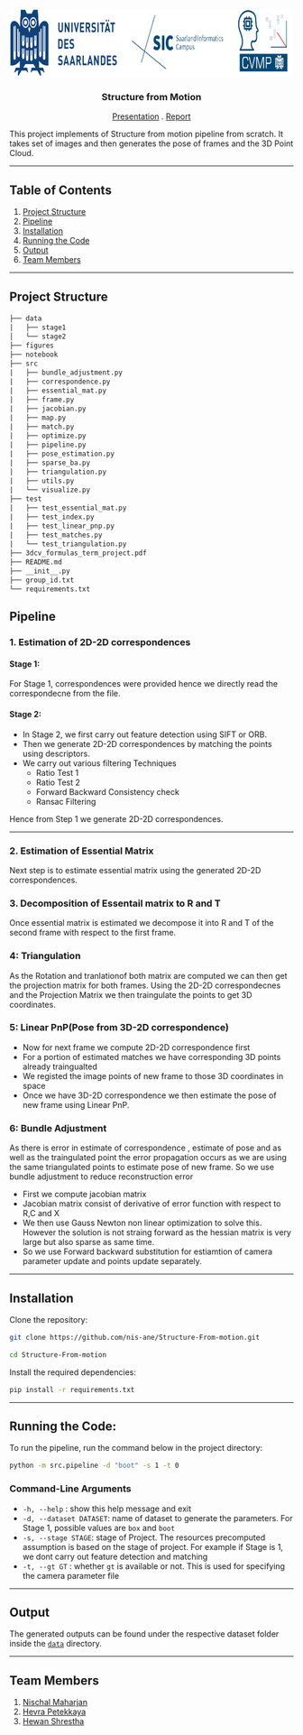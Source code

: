 
<!-- PROJECT LOGO -->
<br />
<div align="center">
  <a href=https://github.com/nis-ane/Structure-From-Motion">
    <img src="figures/banner.png" alt="Logo" width="800" height="120">
  </a>

  <h3 align="center">Structure from Motion</h3>

  <p align="center">
    <a href="https://docs.google.com/presentation/d/16j4EOtrAW0P2WsVtkxl3FyqDBXDBwdE-QyWcZeNN2XI/edit">Presentation</a>
    .
    <a href="/3dcv_formulas_term_project.pdf">Report</a>
  </p>
</div>


<!--
This project is done as a part of Course:3D computer Vision. 
-->
This project implements of Structure from motion pipeline from scratch. It takes set of images and then generates the pose of frames and the 3D Point Cloud.

---

<!-- TABLE OF CONTENTS -->
## **Table of Contents**
1. [Project Structure](#project-structure)
2. [Pipeline](#pipeline)
3. [Installation](#installation)
4. [Running the Code](#running-the-code)
5. [Output](#output)
6. [Team Members](#team-members)

---

## Project Structure
```
├── data
|   ├── stage1
│   └── stage2
├── figures
├── notebook
├── src
|   ├── bundle_adjustment.py
|   ├── correspondence.py
|   ├── essential_mat.py
|   ├── frame.py
|   ├── jacobian.py
|   ├── map.py
|   ├── match.py
|   ├── optimize.py
|   ├── pipeline.py
|   ├── pose_estimation.py
|   ├── sparse_ba.py
|   ├── triangulation.py
|   ├── utils.py
|   └── visualize.py
├── test
|   ├── test_essential_mat.py
|   ├── test_index.py
|   ├── test_linear_pnp.py
|   ├── test_matches.py
|   └── test_triangulation.py
├── 3dcv_formulas_term_project.pdf
├── README.md
├── __init__.py
├── group_id.txt
└── requirements.txt
```

## Pipeline
### 1. Estimation of 2D-2D correspondences
#### Stage 1:
For Stage 1, correspondences were provided hence we directly read the correspondecne from the file.

#### Stage 2:
- In Stage 2, we first carry out feature detection using SIFT or ORB.
- Then we generate 2D-2D correspondences by matching the points using descriptors.
- We carry out various filtering Techniques
    - Ratio Test 1
    - Ratio Test 2
    - Forward Backward Consistency check
    - Ransac Filtering

Hence from Step 1 we generate 2D-2D correspondences.

---

### 2. Estimation of Essential Matrix
Next step is to estimate essential matrix using the generated 2D-2D correspondences.

### 3. Decomposition of Essentail matrix to R and T
Once essential matrix is estimated we decompose it into R and T of the second frame with respect to the first frame.

### 4: Triangulation
As the Rotation and tranlationof both matrix are computed we can then get the projection matrix for both frames. Using the 2D-2D correspondecnes and the Projection Matrix we then traingulate the points to get 3D coordinates.

### 5: Linear PnP(Pose from 3D-2D correspondence)
- Now for next frame we compute 2D-2D correspondence first
- For a portion of estimated matches we have corresponding 3D points already traingualted
- We registed the image points of new frame to those 3D coordinates in space
- Once we have 3D-2D correspondence we then estimate the pose of new frame using Linear PnP.

### 6: Bundle Adjustment
As there is error in estimate of correspondence , estimate of pose and as well as the traingulated point the error propagation occurs as we are using the same triangulated points to estimate pose of new frame. So we use bundle adjustment to reduce reconstruction error
- First we compute jacobian matrix
- Jacobian matrix consist of derivative of error function with respect to R,C and X
- We then use Gauss Newton non linear optimization to solve this. However the solution is not straing forward as the hessian matrix is very large but also sparse as same time.
- So we use Forward backward substitution for estiamtion of camera parameter update and points update separately.

---

## Installation

Clone the repository:
```bash
git clone https://github.com/nis-ane/Structure-From-motion.git
```
```bash
cd Structure-From-motion
```

Install the required dependencies:
```bash
pip install -r requirements.txt
```

---

## Running the Code:
To run the pipeline, run the command below in the project directory:
```bash
python -m src.pipeline -d "boot" -s 1 -t 0
```

### Command-Line Arguments
- `-h, --help`            : show this help message and exit
- `-d, --dataset DATASET`:
                        name of dataset to generate the parameters. For Stage 1, possible values are `box` and `boot`
-  `-s, --stage STAGE`:
                        stage of Project. The resources precomputed assumption is based on the stage of project. For example if Stage is 1, we dont carry out feature detection and matching
-  `-t, --gt GT` :         whether `gt` is available or not. This is used for specifying the camera parameter file

---

## Output

The generated outputs can be found under the respective dataset folder inside the [`data`](data/) directory.

---

## Team Members
1. [Nischal Maharjan](https://www.nischalmaharjan.info.np/)
2. [Hevra Petekkaya](linkedin.com/in/hevra-petekkaya-b451881bb)
3. [Hewan Shrestha](https://hewanshrestha.github.io/)
